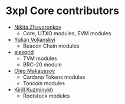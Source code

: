 3xpl Core contributors
======================

* [Nikita Zhavoronkov](https://github.com/Har01d)
    - Core, UTXO modules, EVM modules
* [Yulian Volianskyi](https://github.com/jzethar)
    - Beacon Chain modules
* [alexqrid](https://github.com/alexqrid)
  - TVM modules
  - BRC-20 module
* [Oleg Makaussov](https://github.com/Lorgansar)
    - Cardano Tokens modules
    - Toncoin modules
* [Kirill Kuzminykh](https://github.com/Oskal174)
    - Rootstock modules
